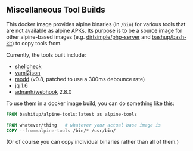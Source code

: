 ## Miscellaneous Tool Builds

This docker image provides alpine binaries (in `/bin`) for various tools that are not available as alpine APKs.  Its purpose is to be a source image for other alpine-based images (e.g. [dirtsimple/php-server](https://github.com/dirtsimple/php-server) and [bashup/bash-kit](https://github.com/bashup/bash-kit)) to copy tools from.

Currently, the tools built include:

* [shellcheck](https://github.com/koalaman/shellcheck)
* [yaml2json](https://github.com/bronze1man/yaml2json)
* [modd](https://github.com/cortesi/modd) (v0.8, patched to use a 300ms debounce rate)
* [jq 1.6](https://stedolan.github.io/jq/)
* [adnanh/webhook](https://github.com/adnanh/webhook) 2.8.0

To use them in a docker image build, you can do something like this:

```dockerfile
FROM bashitup/alpine-tools:latest as alpine-tools

FROM whatever/thing   # whatever your actual base image is
COPY --from=alpine-tools /bin/* /usr/bin/
```

(Or of course you can copy individual binaries rather than all of them.)